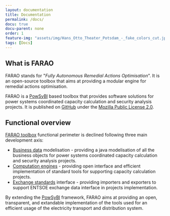 ```yaml
---
layout: documentation
title: Documentation
permalink: /docs/
docu: true
docu-parent: none
order: 1
feature-img: "assets/img/Hans_Otto_Theater_Potsdam_-_fake_colors_cut.jpg"
tags: [Docs]
---
```


## What is FARAO

FARAO stands for "*Fully Autonomous Remedial Actions Optimisation*". It is an open-source
toolbox that aims at providing a modular engine for remedial actions optimisation.

FARAO is a [PowSyBl](http://www.powsybl.org) based toolbox that provides software
solutions for power systems coordinated capacity calculation and security analysis projects.
It is published on [GitHub](https://github.com/farao-community) under the [Mozilla Public License 2.0](https://www.mozilla.org/en-US/MPL/2.0/).

## Functional overview

[FARAO toolbox](https://github.com/farao-community/farao-core) functional perimeter is declined following three main development axis:

- [Business data](/docs/data) modelisation - providing a java modelisation of all the business objects
for power systems coordinated capacity calculation and security analysis projects.
- [Computation engines](/docs/engine) - providing open interface and efficient implementation of standard
tools for supporting capacity calculation projects.
- [Exchange standards](/docs/format) interface - providing importers and exporters to support ENTSOE exchange
data interface in projects implementation.    

By extending the [PowSyBl](http://www.powsybl.org) framework, FARAO aims at providing an open, transparent,
and extandable implementation of the tools used for an efficient usage of the electricity transport
and distribution system.


